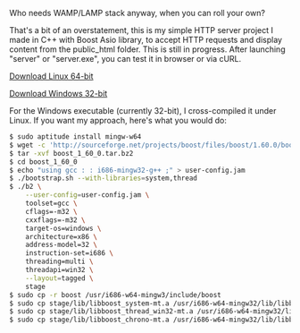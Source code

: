 Who needs WAMP/LAMP stack anyway, when you can roll your own?

That's a bit of an overstatement, this is my simple HTTP server project I made in C++ with Boost Asio library, to accept HTTP requests and display content from the public_html folder. This is still in progress. After launching "server" or "server.exe", you can test it in browser or via cURL.

[Download Linux 64-bit](https://github.com/balintkiss501/handmade-cpp-http-server/releases/download/linux64_v1.0.0/handmade-cpp-http-server_linux64_v1.1.0.tar.gz)

[Download Windows 32-bit](https://github.com/balintkiss501/handmade-cpp-http-server/releases/download/win32_v1.0.0/handmade-cpp-http-server_win32_v1.1.0.zip)

For the Windows executable (currently 32-bit), I cross-compiled it under Linux. If you want my approach, here's what you would do:

```bash
$ sudo aptitude install mingw-w64
$ wget -c 'http://sourceforge.net/projects/boost/files/boost/1.60.0/boost_1_60_0.tar.bz2/download' -o boost_1_60_0.tar.bz2
$ tar -xvf boost_1_60_0.tar.bz2
$ cd boost_1_60_0
$ echo "using gcc : : i686-mingw32-g++ ;" > user-config.jam
$ ./bootstrap.sh --with-libraries=system,thread
$ ./b2 \
    --user-config=user-config.jam \
    toolset=gcc \
    cflags=-m32 \
    cxxflags=-m32 \
    target-os=windows \
    architecture=x86 \
    address-model=32 \
    instruction-set=i686 \
    threading=multi \
    threadapi=win32 \
    --layout=tagged \
    stage
$ sudo cp -r boost /usr/i686-w64-mingw3/include/boost
$ sudo cp stage/lib/libboost_system-mt.a /usr/i686-w64-mingw32/lib/libboost_system.a
$ sudo cp stage/lib/libboost_thread_win32-mt.a /usr/i686-w64-mingw32/lib/libboost_thread.a
$ sudo cp stage/lib/libboost_chrono-mt.a /usr/i686-w64-mingw32/lib/libboost_chrono.a
```
